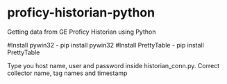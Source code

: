 # proficy-historian-python
Getting data from GE Proficy Historian using Python

#Install pywin32 - pip install pywin32
#Install PrettyTable - pip install PrettyTable

Type you host name, user and password inside historian_conn.py. Correct collector name, tag names and timestamp 
